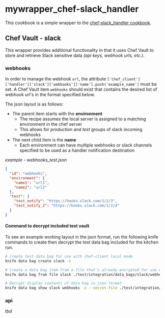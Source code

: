 # mywrapper_chef-slack_handler

This cookbook is a simple wrapper to the [chef-slack_handler cookbook](https://github.com/rackspace-cookbooks/chef-slack_handler).

## Chef Vault - slack

This wrapper provides additional functionality in that it uses Chef Vault to store and retrieve Slack sensitive data *(api keys, webhook urls, etc.)*.

### webhooks

In order to manage the webhook `url`, the attribute `['chef_client']['handler']['slack']['webhooks']['name'].push('example_name')` must be set. A Chef Vault item `webhooks` should exist that contains the desired list of webhook url's in the format specified below.

The json layout is as follows:
- The parent item starts with the **environment**
  - The recipe assumes the local server is assigned to a matching environment in the chef server
  - This allows for *production* and *test* groups of slack incoming webhooks
- The next child item is the **name**
  - Each environment can have multiple webhooks or slack channels specified to be used as a handler notification destination

*example - webhooks_test.json*
```json
{
  "id": "webhooks",
  "environment": {
    "name1": "url1",
    "name2": "url2"
  },
  "test": {
    "test_notify": "https://hooks.slack.com/1/2/3",
    "test_notify_2": "https://hooks.slack.com/1/2/4"
  }
}
```

#### Command to decrypt included test vault

To see an example working layout in the json format, run the following knife commands to create then decrypt the test data bag included for the kitchen run.

```bash
# Create test data bag for use with chef-client local mode
knife data bag create slack -z

# Create a data bag item from a file that's already encrypted for use with chef-client local mode
knife data bag from file slack ./test/integration/data_bags/slack/webhooks.json -z

# Decrypt display contents of data bag in json format
knife data bag show slack webhooks -z --secret-file ./test/integration/files/encrypted_data_bag_secret -Fj
```

### api

*tbd*

